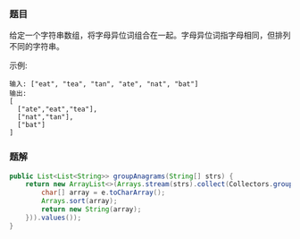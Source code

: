 ### 题目

给定一个字符串数组，将字母异位词组合在一起。字母异位词指字母相同，但排列不同的字符串。

示例:
```
输入: ["eat", "tea", "tan", "ate", "nat", "bat"]
输出:
[
  ["ate","eat","tea"],
  ["nat","tan"],
  ["bat"]
]
```

### 题解

```Java
public List<List<String>> groupAnagrams(String[] strs) {
    return new ArrayList<>(Arrays.stream(strs).collect(Collectors.groupingBy(e -> {
        char[] array = e.toCharArray();
        Arrays.sort(array);
        return new String(array);
    })).values());
}
```